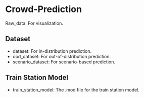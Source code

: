 # Crowd-Prediction

Raw_data: For visualization.

## Dataset
* dataset: For in-distribution prediction.
* ood_dataset: For out-of-distribution prediction.
* scenario_dataset: For scenario-based prediction.

## Train Station Model
* train_station_model: The .mod file for the train station model.